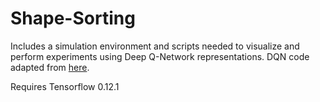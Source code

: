 # Shape-Sorting

Includes a simulation environment and scripts needed to visualize and perform experiments using Deep Q-Network representations. DQN code adapted from [here](https://github.com/devsisters/DQN-tensorflow).

Requires Tensorflow 0.12.1
